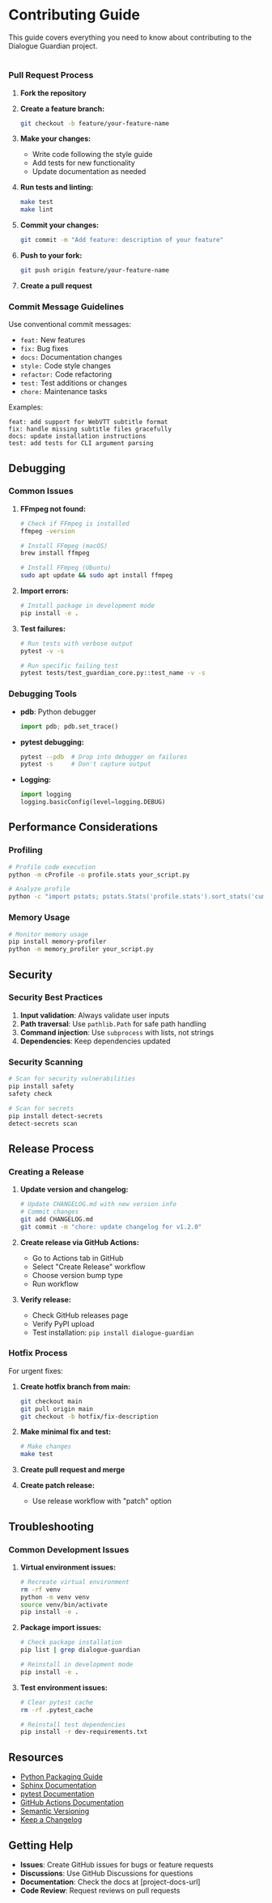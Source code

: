 # Contributing Guide

This guide covers everything you need to know about contributing to the Dialogue Guardian project.

# 

### Pull Request Process

1. **Fork the repository**

2. **Create a feature branch:**
   
   ```bash
   git checkout -b feature/your-feature-name
   ```

3. **Make your changes:**
   
   - Write code following the style guide
   - Add tests for new functionality
   - Update documentation as needed

4. **Run tests and linting:**
   
   ```bash
   make test
   make lint
   ```

5. **Commit your changes:**
   
   ```bash
   git commit -m "Add feature: description of your feature"
   ```

6. **Push to your fork:**
   
   ```bash
   git push origin feature/your-feature-name
   ```

7. **Create a pull request**

### Commit Message Guidelines

Use conventional commit messages:

- `feat:` New features
- `fix:` Bug fixes
- `docs:` Documentation changes
- `style:` Code style changes
- `refactor:` Code refactoring
- `test:` Test additions or changes
- `chore:` Maintenance tasks

Examples:

```
feat: add support for WebVTT subtitle format
fix: handle missing subtitle files gracefully
docs: update installation instructions
test: add tests for CLI argument parsing
```

## Debugging

### Common Issues

1. **FFmpeg not found:**
   
   ```bash
   # Check if FFmpeg is installed
   ffmpeg -version
   
   # Install FFmpeg (macOS)
   brew install ffmpeg
   
   # Install FFmpeg (Ubuntu)
   sudo apt update && sudo apt install ffmpeg
   ```

2. **Import errors:**
   
   ```bash
   # Install package in development mode
   pip install -e .
   ```

3. **Test failures:**
   
   ```bash
   # Run tests with verbose output
   pytest -v -s
   
   # Run specific failing test
   pytest tests/test_guardian_core.py::test_name -v -s
   ```

### Debugging Tools

- **pdb**: Python debugger
  
  ```python
  import pdb; pdb.set_trace()
  ```

- **pytest debugging:**
  
  ```bash
  pytest --pdb  # Drop into debugger on failures
  pytest -s     # Don't capture output
  ```

- **Logging:**
  
  ```python
  import logging
  logging.basicConfig(level=logging.DEBUG)
  ```

## Performance Considerations

### Profiling

```bash
# Profile code execution
python -m cProfile -o profile.stats your_script.py

# Analyze profile
python -c "import pstats; pstats.Stats('profile.stats').sort_stats('cumulative').print_stats(10)"
```

### Memory Usage

```bash
# Monitor memory usage
pip install memory-profiler
python -m memory_profiler your_script.py
```

## Security

### Security Best Practices

1. **Input validation**: Always validate user inputs
2. **Path traversal**: Use `pathlib.Path` for safe path handling
3. **Command injection**: Use `subprocess` with lists, not strings
4. **Dependencies**: Keep dependencies updated

### Security Scanning

```bash
# Scan for security vulnerabilities
pip install safety
safety check

# Scan for secrets
pip install detect-secrets
detect-secrets scan
```

## Release Process

### Creating a Release

1. **Update version and changelog:**
   
   ```bash
   # Update CHANGELOG.md with new version info
   # Commit changes
   git add CHANGELOG.md
   git commit -m "chore: update changelog for v1.2.0"
   ```

2. **Create release via GitHub Actions:**
   
   - Go to Actions tab in GitHub
   - Select "Create Release" workflow
   - Choose version bump type
   - Run workflow

3. **Verify release:**
   
   - Check GitHub releases page
   - Verify PyPI upload
   - Test installation: `pip install dialogue-guardian`

### Hotfix Process

For urgent fixes:

1. **Create hotfix branch from main:**
   
   ```bash
   git checkout main
   git pull origin main
   git checkout -b hotfix/fix-description
   ```

2. **Make minimal fix and test:**
   
   ```bash
   # Make changes
   make test
   ```

3. **Create pull request and merge**

4. **Create patch release:**
   
   - Use release workflow with "patch" option

## Troubleshooting

### Common Development Issues

1. **Virtual environment issues:**
   
   ```bash
   # Recreate virtual environment
   rm -rf venv
   python -m venv venv
   source venv/bin/activate
   pip install -e .
   ```

2. **Package import issues:**
   
   ```bash
   # Check package installation
   pip list | grep dialogue-guardian
   
   # Reinstall in development mode
   pip install -e .
   ```

3. **Test environment issues:**
   
   ```bash
   # Clear pytest cache
   rm -rf .pytest_cache
   
   # Reinstall test dependencies
   pip install -r dev-requirements.txt
   ```

## Resources

- [Python Packaging Guide](https://packaging.python.org/)
- [Sphinx Documentation](https://www.sphinx-doc.org/)
- [pytest Documentation](https://docs.pytest.org/)
- [GitHub Actions Documentation](https://docs.github.com/en/actions)
- [Semantic Versioning](https://semver.org/)
- [Keep a Changelog](https://keepachangelog.com/)

## Getting Help

- **Issues**: Create GitHub issues for bugs or feature requests
- **Discussions**: Use GitHub Discussions for questions
- **Documentation**: Check the docs at [project-docs-url]
- **Code Review**: Request reviews on pull requests